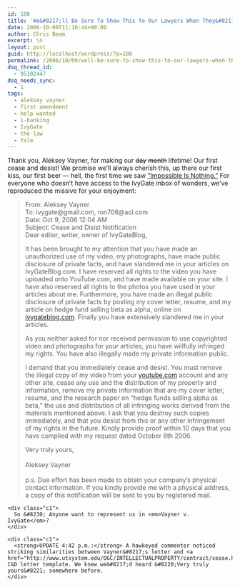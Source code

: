 ```yaml
---
id: 188
title: 'We&#8217;ll Be Sure To Show This To Our Lawyers When They&#8217;re Out Of Class (UPDATED)'
date: 2006-10-09T11:10:44+00:00
author: Chris Beam
excerpt: \n
layout: post
guid: http://localhost/wordpress/?p=188
permalink: /2006/10/09/well-be-sure-to-show-this-to-our-lawyers-when-theyre-out-of-class-updated/
dsq_thread_id:
  - 95102447
dsq_needs_sync:
  - 1
tags:
  - aleksey vayner
  - first amendment
  - help wanted
  - i-banking
  - IvyGate
  - the law
  - Yale
---
```

<div class="c1">
  Thank you, Aleksey Vayner, for making our <strike>day</strike> <strike>month</strike> lifetime! Our first cease and desist! We promise we&#8217;ll always cherish this, up there our first kiss, our first beer &#8212;&nbsp;hell, the first time we saw <a href="http://www.ivygateblog.com/2006/10/how_not_to_apply_for_a_job_in_ibanking_1.html">&#8220;Impossible Is Nothing.&#8221;</a> For everyone who doesn&#8217;t have access to the IvyGate inbox of wonders, we&#8217;ve reproduced the missive for your enjoyment:
</div>

> <div class="c1">
>   From: Aleksey Vayner <aleksey.vayner@gmail.com><br /> To: ivygate@gmail.com, ron706@aol.com<br /> Date: Oct 9, 2006 12:04 AM<br /> Subject: Cease and Disist Notification
> </div>
> 
> <div class="c1">
>   Dear editor, writer, owner of IvyGateBlog,</p> 
>   
>   <p>
>     It has been brought to my attention that you have made an unauthorized use of my video, my photographs, have made public disclosure of private facts, and have slandered me in your articles on IvyGateBlog.com. I have reserved all rights to the video you have uploaded onto YouTube.com, and have made available on your site. I have also reserved all rights to the photos you have used in your articles about me. Furthermore, you have made an illegal public disclosure of private facts by posting my cover letter, resume, and my article on hedge fund selling beta as alpha, online on <a target="_blank" href="http://www.ivygateblog.com/" onclick="return top.js.OpenExtLink(window,event,this)">ivygateblog.com</a>. Finally you have extensively slandered me in your articles.
>   </p>
>   
>   <p>
>     As you neither asked for nor received permission to use copyrighted video and photographs for your articles, you have willfully infringed my rights. You have also illegally made my private information public.
>   </p>
>   
>   <p>
>     I demand that you immediately cease and desist. You must remove the illegal copy of my video from your <a target="_blank" href="http://youtube.com/" onclick="return top.js.OpenExtLink(window,event,this)">youtube.com</a> account and any other site, cease any use and the distribution of my property and information, remove my private information that are my cover letter, resume, and the research paper on &#8220;hedge funds selling alpha as beta,&#8221; the use and distribution of all infringing works derived from the materials mentioned above. I ask that you destroy such copies immediately, and that you desist from this or any other infringement of my rights in the future. Kindly provide proof within 10 days that you have complied with my request dated October 8th 2006.
>   </p>
>   
>   <p>
>     Very truly yours,<br /> <span class="sg"><br /> Aleksey Vayner<br /></span><br /> p.s. Due effort has been made to obtain your company&#8217;s physical contact information. If you kindly provide me with a physical address, a copy of this notification will be sent to you by registered mail.&nbsp;</div> </blockquote> 
>     
>     <div class="c1">
>       So &#8230; Anyone want to represent us in <em>Vayner v. IvyGate</em>?
>     </div>
>     
>     <div class="c1">
>       <strong>UPDATE 4:42 p.m.:</strong> A hawkeyed commenter noticed striking similarities between Vayner&#8217;s letter and <a href="http://www.utsystem.edu/OGC/INTELLECTUALPROPERTY/contract/cease.htm">this</a> C&D letter template. We knew we&#8217;d heard &#8220;Very truly yours&#8221; somewhere before.
>     </div>